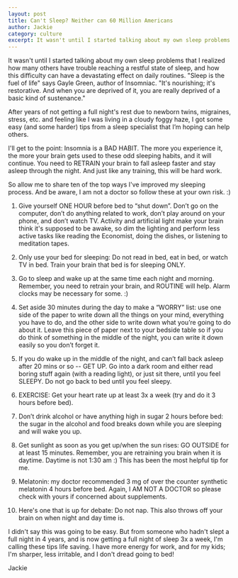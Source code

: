 ```yaml
---
layout: post
title: Can't Sleep? Neither can 60 Million Americans
author: Jackie
category: culture
excerpt: It wasn't until I started talking about my own sleep problems that I realized how many others have trouble reaching a restful state of sleep, and how this difficulty can have a devastating effect on daily routines. "Sleep is the fuel of life" says Gayle Green, author of Insomniac. "It's nourishing; it's restorative. And when you are deprived of it, you are really deprived of a basic kind of sustenance." After years of not getting a full night's rest due to newborn twins, migraines, stress, etc. and feeling like I was living in
---
```


It wasn't until I started talking about my own sleep problems that I realized how many others have trouble reaching a restful state of sleep, and how this difficulty can have a devastating effect on daily routines. "Sleep is the fuel of life" says Gayle Green, author of Insomniac. "It's nourishing; it's restorative. And when you are deprived of it, you are really deprived of a basic kind of sustenance."

After years of not getting a full night's rest due to newborn twins, migraines, stress, etc. and feeling like I was living in a cloudy foggy haze, I got some easy (and some harder) tips from a sleep specialist that I’m hoping can help others. 

I'll get to the point: Insomnia is a BAD HABIT.  The more you experience it, the more your brain gets used to these odd sleeping habits, and it will continue.  You need to RETRAIN your brain to fall asleep faster and stay asleep through the night. And just like any training, this will be hard work.  

So allow me to share ten of the top ways I've improved my sleeping process. And be aware, I am not a doctor so follow these at your own risk. :)

1. Give yourself ONE HOUR before bed to “shut down”.  Don’t go on the computer, don’t do anything related to work, don’t play around on your phone, and don’t watch TV. Activity and artificial light make your brain think it's supposed to be awake, so dim the lighting and perform less active tasks like reading the Economist, doing the dishes, or listening to meditation tapes.

2. Only use your bed for sleeping: Do not read in bed, eat in bed, or watch TV in bed. Train your brain that bed is for sleeping ONLY.

3. Go to sleep and wake up at the same time each night and morning. Remember, you need to retrain your brain, and ROUTINE will help. Alarm clocks may be necessary for some. :)

4. Set aside 30 minutes during the day to make a “WORRY” list: use one side of the paper to write down all the things on your mind, everything you have to do, and the other side to write down what you’re going to do about it.  Leave this piece of paper next to your bedside table so if you do think of something in the middle of the night, you can write it down easily so you don’t forget it.

5. If you do wake up in the middle of the night, and can’t fall back asleep after 20 mins or so -- GET UP. Go into a dark room and either read boring stuff again (with a reading light), or just sit there, until you feel SLEEPY.  Do not go back to bed until you feel sleepy. 

6. EXERCISE: Get your heart rate up at least 3x a week (try and do it 3 hours before bed).

7. Don’t drink alcohol or have anything high in sugar 2 hours before bed: the sugar in the alcohol and food breaks down while you are sleeping and will wake you up.

8. Get sunlight as soon as you get up/when the sun rises: GO OUTSIDE for at least 15 minutes. Remember, you are retraining you brain when it is daytime. Daytime is not 1:30 am :) This has been the most helpful tip for me.

9. Melatonin: my doctor recommended 3 mg of over the counter synthetic melatonin 4 hours before bed. Again, I AM NOT A DOCTOR so please check with yours if concerned about supplements.

10. Here's one that is up for debate: Do not nap. This also throws off your brain on when night and day time is.  

I didn't say this was going to be easy. But from someone who hadn't slept a full night in 4 years, and is now getting a full night of sleep 3x a week, I'm calling these tips life saving. I have more energy for work, and for my kids; I'm sharper, less irritable, and I don't dread going to bed!

Jackie
